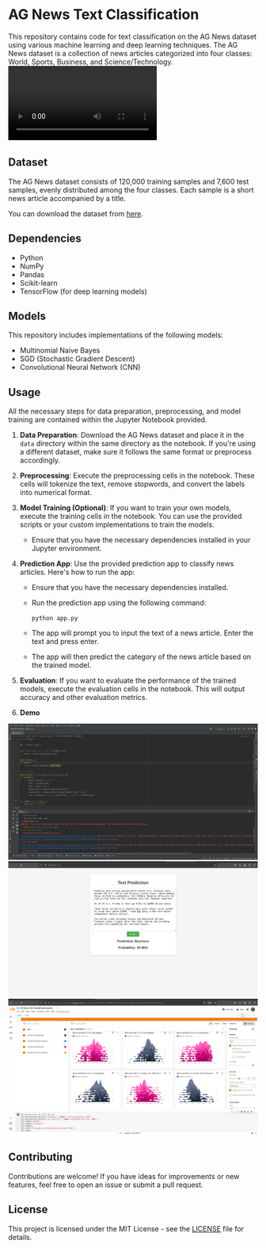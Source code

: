# AG News Text Classification

This repository contains code for text classification on the AG News dataset using various machine learning and deep learning techniques. The AG News dataset is a collection of news articles categorized into four classes: World, Sports, Business, and Science/Technology.
![Demo video](demo/app_demo.mp4)

## Dataset

The AG News dataset consists of 120,000 training samples and 7,600 test samples, evenly distributed among the four classes. Each sample is a short news article accompanied by a title.

You can download the dataset from [here](https://www.kaggle.com/datasets/amananandrai/ag-news-classification-dataset).

## Dependencies

- Python
- NumPy
- Pandas
- Scikit-learn
- TensorFlow (for deep learning models)

## Models

This repository includes implementations of the following models:

- Multinomial Naive Bayes
- SGD (Stochastic Gradient Descent)
- Convolutional Neural Network (CNN)

## Usage

All the necessary steps for data preparation, preprocessing, and model training are contained within the Jupyter Notebook provided.

1. **Data Preparation**: Download the AG News dataset and place it in the `data` directory within the same directory as the notebook. If you're using a different dataset, make sure it follows the same format or preprocess accordingly.

2. **Preprocessing**: Execute the preprocessing cells in the notebook. These cells will tokenize the text, remove stopwords, and convert the labels into numerical format.

3. **Model Training (Optional)**: If you want to train your own models, execute the training cells in the notebook. You can use the provided scripts or your custom implementations to train the models.

    - Ensure that you have the necessary dependencies installed in your Jupyter environment.
    
4. **Prediction App**: Use the provided prediction app to classify news articles. Here's how to run the app:

    - Ensure that you have the necessary dependencies installed.
    
    - Run the prediction app using the following command:
    
        ```
        python app.py
        ```
        
    - The app will prompt you to input the text of a news article. Enter the text and press enter.
    
    - The app will then predict the category of the news article based on the trained model.

5. **Evaluation**: If you want to evaluate the performance of the trained models, execute the evaluation cells in the notebook. This will output accuracy and other evaluation metrics.

6. **Demo** 
   
![Demo Screenshot](demo/demo1.png)
![Demo Screenshot](demo/demo2.png)
![Demo Screenshot](demo/demo3.png)


## Contributing

Contributions are welcome! If you have ideas for improvements or new features, feel free to open an issue or submit a pull request.

## License

This project is licensed under the MIT License - see the [LICENSE](https://choosealicense.com/licenses/mit/) file for details.

